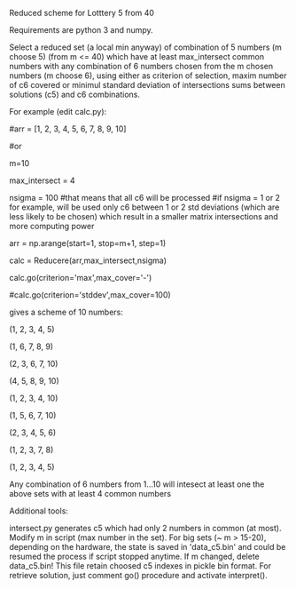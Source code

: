 Reduced scheme for Lotttery 5 from 40

Requirements are python 3 and numpy.

Select a reduced set (a local min anyway) of combination of 5 numbers (m choose 5) (from m <= 40) which have at least max_intersect common numbers with any combination of 6 numbers chosen from the m chosen numbers (m choose 6), using either as criterion of selection, maxim number of c6 covered or minimul standard deviation of intersections sums between solutions (c5) and c6 combinations.

For example (edit calc.py):

#arr = [1, 2, 3, 4, 5, 6, 7, 8, 9, 10]

#or

m=10

max_intersect = 4

nsigma = 100 #that means that all c6 will be processed
#if nsigma = 1 or 2 for example, will be used only c6 between 1 or 2 std deviations (which are less likely to be chosen)  which result in a smaller matrix intersections and more computing power

arr = np.arange(start=1, stop=m+1, step=1)

calc = Reducere(arr,max_intersect,nsigma)

calc.go(criterion='max',max_cover='-')

#calc.go(criterion='stddev',max_cover=100)

gives a scheme of 10 numbers:

(1, 2, 3, 4, 5)

(1, 6, 7, 8, 9)

(2, 3, 6, 7, 10)

(4, 5, 8, 9, 10)

(1, 2, 3, 4, 10)

(1, 5, 6, 7, 10)

(2, 3, 4, 5, 6)

(1, 2, 3, 7, 8)

(1, 2, 3, 4, 5)

Any combination of 6 numbers from 1...10 will intesect at least one the above sets with at least 4 common numbers

Additional tools:

intersect.py generates c5 which had only 2 numbers in common (at most).
Modify m in script (max number in the set).
For big sets (~ m > 15-20), depending on the hardware, the state is saved in 'data_c5.bin' and could be resumed the process if script stopped anytime. 
If m changed, delete data_c5.bin!
This file retain choosed c5 indexes in pickle bin format.
For retrieve solution, just comment go() procedure and activate interpret().

